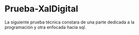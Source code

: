 # Prueba-XalDigital
La siguiente prueba técnica constara de una parte dedicada a la programación y otra enfocada hacia sql.
